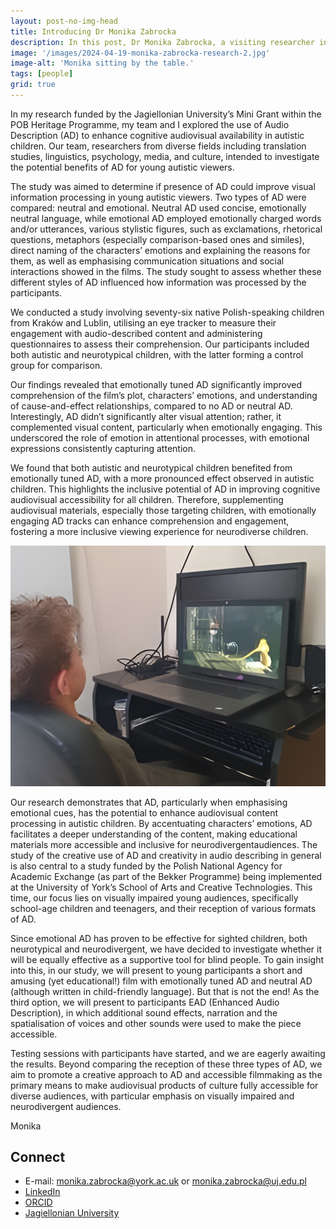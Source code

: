 ```yaml
---
layout: post-no-img-head
title: Introducing Dr Monika Zabrocka
description: In this post, Dr Monika Zabrocka, a visiting researcher in the School of Arts and Creative Technologies (University of York) summarises her work and how it is connected to our EAD project.
image: '/images/2024-04-19-monika-zabrocka-research-2.jpg'
image-alt: 'Monika sitting by the table.'
tags: [people]
grid: true
---
```

 
In my research funded by the Jagiellonian University’s Mini Grant within the POB Heritage Programme, my team and I explored the use of Audio Description (AD) to enhance cognitive audiovisual availability in autistic children. Our team, researchers from diverse fields including translation studies, linguistics, psychology, media, and culture, intended to investigate the potential benefits of AD for young autistic viewers.

The study was aimed to determine if presence of AD could improve visual information processing in young autistic viewers. Two types of AD were compared: neutral and emotional. Neutral AD used concise, emotionally neutral language, while emotional AD employed emotionally charged words and/or utterances, various stylistic figures, such as exclamations, rhetorical questions, metaphors (especially comparison-based ones and similes), direct naming of the characters’ emotions and explaining the reasons for them, as well as emphasising communication situations and social interactions showed in the films. The study sought to assess whether these different styles of AD influenced how information was processed by the participants.

We conducted a study involving seventy-six native Polish-speaking children from Kraków and Lublin, utilising an eye tracker to measure their engagement with audio-described content and administering questionnaires to assess their comprehension. Our participants included both autistic and neurotypical children, with the latter forming a control group for comparison.

Our findings revealed that emotionally tuned AD significantly improved comprehension of the film’s plot, characters’ emotions, and understanding of cause-and-effect relationships, compared to no AD or neutral AD. Interestingly, AD didn’t significantly alter visual attention; rather, it complemented visual content, particularly when emotionally engaging. This underscored the role of emotion in attentional processes, with emotional expressions consistently capturing attention.

We found that both autistic and neurotypical children benefited from emotionally tuned AD, with a more pronounced effect observed in autistic children. This highlights the inclusive potential of AD in improving cognitive audiovisual accessibility for all children. Therefore, supplementing audiovisual materials, especially those targeting children, with emotionally engaging AD tracks can enhance comprehension and engagement, fostering a more inclusive viewing experience for neurodiverse children.

![Child watching TV.](../images/2024-04-19-monika-zabrocka-research-2.jpg)
 
Our research demonstrates that AD, particularly when emphasising emotional cues, has the potential to enhance audiovisual content processing in autistic children. By accentuating characters’ emotions, AD facilitates a deeper understanding of the content, making educational materials more accessible and inclusive for neurodivergentaudiences.
The study of the creative use of AD and creativity in audio describing in general is also central to a study funded by the Polish National Agency for Academic Exchange (as part of the Bekker Programme) being implemented at the University of York’s School of Arts and Creative Technologies. This time, our focus lies on visually impaired young audiences, specifically school-age children and teenagers, and their reception of various formats of AD.

Since emotional AD has proven to be effective for sighted children, both neurotypical and neurodivergent, we have decided to investigate whether it will be equally effective as a supportive tool for blind people. To gain insight into this, in our study, we will present to young participants a short and amusing (yet educational!) film with emotionally tuned AD and neutral AD (although written in child-friendly language). But that is not the end! As the third option, we will present to participants EAD (Enhanced Audio Description), in which additional sound effects, narration and the spatialisation of voices and other sounds were used to make the piece accessible.

Testing sessions with participants have started, and we are eagerly awaiting the results. Beyond comparing the reception of these three types of AD, we aim to promote a creative approach to AD and accessible filmmaking as the primary means to make audiovisual products of culture fully accessible for diverse audiences, with particular emphasis on visually impaired and neurodivergent audiences.


Monika

## Connect
- E-mail: <a href="mailto:monika.zabrocka@york.ac.uk">monika.zabrocka@york.ac.uk</a> or <a href="mailto:monika.zabrocka@uj.edu.pl">monika.zabrocka@uj.edu.pl</a>
- [LinkedIn](https://www.linkedin.com/in/monika-zabrocka-348752b3/)
- [ORCID](https://orcid.org/my-orcid)
- [Jagiellonian University](https://przeklad.filg.uj.edu.pl/en_GB/monika-zabrocka-sliwka) 


